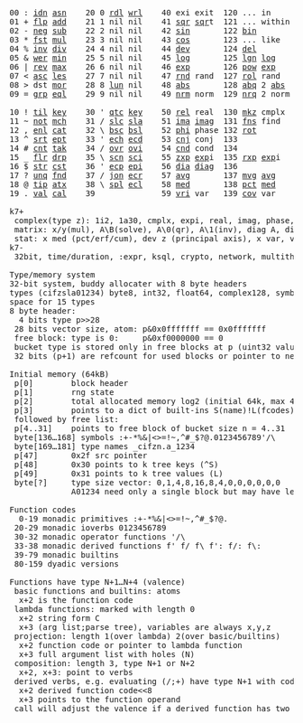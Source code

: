 <pre>
00 : <a href="../../blob/master/k.go#L699">idn</a> <a href="../../blob/master/k.go#L3801">asn</a>    20 0 <a href="../../blob/master/k.go#L3488">rdl</a> <a href="../../blob/master/k.go#L3492">wrl</a>    40 exi exit  120 ... in       60 <a href="../../blob/master/k.go#L4083">prm</a>  140
01 + <a href="../../blob/master/k.go#L700">flp</a> <a href="../../blob/master/k.go#L1881">add</a>    21 1 nil nil    41 <a href="../../blob/master/k.go#L1687">sqr</a> <a href="../../blob/master/k.go#L1687">sqr</a>t  121 ... within   61      141
02 - <a href="../../blob/master/k.go#L739">neg</a> <a href="../../blob/master/k.go#L1882">sub</a>    22 2 nil nil    42 <a href="../../blob/master/k.go#L1690">sin</a>       122 <a href="../../blob/master/k.go#L3710">bin</a>          62      142
03 * <a href="../../blob/master/k.go#L742">fst</a> <a href="../../blob/master/k.go#L1883">mul</a>    23 3 nil nil    43 <a href="../../blob/master/k.go#L1693">cos</a>       123 ... like     63      143
04 % <a href="../../blob/master/k.go#L783">inv</a> <a href="../../blob/master/k.go#L1884">div</a>    24 4 nil nil    44 <a href="../../blob/master/k.go#L4680">dev</a>       124 <a href="../../blob/master/k.go#L4050">del</a>          64      144
05 & <a href="../../blob/master/k.go#L786">wer</a> <a href="../../blob/master/k.go#L1885">min</a>    25 5 nil nil    45 <a href="../../blob/master/k.go#L1711">log</a>       125 <a href="../../blob/master/k.go#L1890">lgn</a> <a href="../../blob/master/k.go#L1711">log</a>      65      145
06 | <a href="../../blob/master/k.go#L810">rev</a> <a href="../../blob/master/k.go#L1886">max</a>    26 6 nil nil    46 <a href="../../blob/master/k.go#L1714">exp</a>       126 <a href="../../blob/master/k.go#L1893">pow</a> <a href="../../blob/master/k.go#L1714">exp</a>      66      146
07 < <a href="../../blob/master/k.go#L841">asc</a> <a href="../../blob/master/k.go#L1887">les</a>    27 7 nil nil    47 <a href="../../blob/master/k.go#L4169">rnd</a> rand  127 <a href="../../blob/master/k.go#L4120">rol</a> rand     67      147
08 > dst <a href="../../blob/master/k.go#L1888">mor</a>    28 8 <a href="../../blob/master/k.go#L3498">lun</a> nil    48 <a href="../../blob/master/k.go#L1696">abs</a>       128 <a href="../../blob/master/k.go#L1704">abq</a> 2 <a href="../../blob/master/k.go#L1696">abs</a>    68      148
09 = <a href="../../blob/master/k.go#L857">grp</a> <a href="../../blob/master/k.go#L1889">eql</a>    29 9 nil nil    49 <a href="../../blob/master/k.go#L4257">nrm</a> norm  129 <a href="../../blob/master/k.go#L4258">nrq</a> 2 norm   69      149
                                                                          
10 ! <a href="../../blob/master/k.go#L890">til</a> <a href="../../blob/master/k.go#L1934">key</a>    30 ' <a href="../../blob/master/k.go#L3065">qtc</a> <a href="../../blob/master/k.go#L1934">key</a>    50 <a href="../../blob/master/k.go#L1717">rel</a> real  130 <a href="../../blob/master/k.go#L4603">mkz</a> cmplx    70      150
11 ~ <a href="../../blob/master/k.go#L951">not</a> <a href="../../blob/master/k.go#L1968">mch</a>    31 / <a href="../../blob/master/k.go#L3066">slc</a> <a href="../../blob/master/k.go#L3063">sla</a>    51 <a href="../../blob/master/k.go#L1718">ima</a> <a href="../../blob/master/k.go#L1718">ima</a>g  131 <a href="../../blob/master/k.go#L2446">fns</a> find     71      151
12 , <a href="../../blob/master/k.go#L970">enl</a> <a href="../../blob/master/k.go#L2013">cat</a>    32 \ <a href="../../blob/master/k.go#L3067">bsc</a> <a href="../../blob/master/k.go#L3064">bsl</a>    52 <a href="../../blob/master/k.go#L1719">phi</a> phase 132 <a href="../../blob/master/k.go#L2214">rot</a>          72      152
13 ^ <a href="../../blob/master/k.go#L988">srt</a> <a href="../../blob/master/k.go#L2121">ept</a>    33 ' <a href="../../blob/master/k.go#L3074">ech</a> <a href="../../blob/master/k.go#L3100">ecd</a>    53 <a href="../../blob/master/k.go#L1747">cnj</a> conj  133              73      153
14 # <a href="../../blob/master/k.go#L989">cnt</a> <a href="../../blob/master/k.go#L2147">tak</a>    34 / <a href="../../blob/master/k.go#L3197">ovr</a> <a href="../../blob/master/k.go#L3338">ovi</a>    54 <a href="../../blob/master/k.go#L4437">cnd</a> cond  134              74      154
15 _ <a href="../../blob/master/k.go#L997">flr</a> <a href="../../blob/master/k.go#L2215">drp</a>    35 \ <a href="../../blob/master/k.go#L3259">scn</a> <a href="../../blob/master/k.go#L3371">sci</a>    55 <a href="../../blob/master/k.go#L1805">zxp</a> <a href="../../blob/master/k.go#L1714">exp</a>i  135 <a href="../../blob/master/k.go#L1768">rxp</a> <a href="../../blob/master/k.go#L1714">exp</a>i     75      155
16 $ <a href="../../blob/master/k.go#L1006">str</a> <a href="../../blob/master/k.go#L2319">cst</a>    36 ' <a href="../../blob/master/k.go#L3120">ecp</a> <a href="../../blob/master/k.go#L3149">epi</a>    56 <a href="../../blob/master/k.go#L926">dia</a> <a href="../../blob/master/k.go#L926">dia</a>g  136              76      156
17 ? <a href="../../blob/master/k.go#L1072">unq</a> <a href="../../blob/master/k.go#L2411">fnd</a>    37 / <a href="../../blob/master/k.go#L3619">jon</a> <a href="../../blob/master/k.go#L3169">ecr</a>    57 <a href="../../blob/master/k.go#L4775">avg</a>       137 <a href="../../blob/master/k.go#L4806">mvg</a> <a href="../../blob/master/k.go#L4775">avg</a>      77      157
18 @ <a href="../../blob/master/k.go#L1104">tip</a> <a href="../../blob/master/k.go#L2478">atx</a>    38 \ <a href="../../blob/master/k.go#L3586">spl</a> <a href="../../blob/master/k.go#L3183">ecl</a>    58 <a href="../../blob/master/k.go#L4911">med</a>       138 <a href="../../blob/master/k.go#L4923">pct</a> <a href="../../blob/master/k.go#L4911">med</a>      78      158
19 . <a href="../../blob/master/k.go#L1114">val</a> <a href="../../blob/master/k.go#L2917">cal</a>    39              59 <a href="../../blob/master/k.go#L4706">vri</a> var   139 <a href="../../blob/master/k.go#L4727">cov</a> var      79      15

k7+
 complex(type z): 1i2, 1a30, cmplx, expi, real, imag, phase, conj, rand 3i(binormal)
 matrix: x/y(mul), A\B(solve), A\0(qr), A\1(inv), diag A, diag v, norm, cond
 stat: x med (pct/erf/cum), dev z (principal axis), x var, var z (cov), x avg (cum/win/exp)
k7-
 32bit, time/duration, :expr, ksql, crypto, network, multithread
 
Type/memory system
32-bit system, buddy allocater with 8 byte headers
types (cifzsla01234) byte8, int32, float64, complex128, symbol64, list32, dict64, funcs
space for 15 types
8 byte header:
  4 bits type p>>28
 28 bits vector size, atom: p&0x0fffffff == 0x0fffffff
 free block: type is 0:     p&0xf0000000 == 0
 bucket type is stored only in free blocks at p (uint32 value)
 32 bits (p+1) are refcount for used blocks or pointer to next free

Initial memory (64kB)
 p[0]        block header
 p[1]        rng state
 p[2]        total allocated memory log2 (initial 64k, max 4G) uint32
 p[3]        points to a dict of built-ins S(name)!L(fcodes)
 followed by free list:
 p[4..31]    points to free block of bucket size n = 4..31
 byte[136…168] symbols :+-*%&|<>=!~,^#_$?@.0123456789'/\
 byte[169…181] type names _cifzn.a_1234
 p[47]       0x2f src pointer
 p[48]       0x30 points to k tree keys (^S)
 p[49]       0x31 points to k tree values (L)
 byte[?]     type size vector: 0,1,4,8,16,8,4,0,0,0,0,0,0
             A01234 need only a single block but may have length>0

Function codes
  0-19 monadic primitives :+-*%&|<>=!~,^#_$?@.
 20-29 monadic ioverbs 0123456789
 30-32 monadic operator functions '/\
 33-38 monadic derived functions f' f/ f\ f': f/: f\:
 39-79 monadic builtins
 80-159 dyadic versions

Functions have type N+1…N+4 (valence)
 basic functions and builtins: atoms
  x+2 is the function code
 lambda functions: marked with length 0
  x+2 string form C
  x+3 (arg list;parse tree), variables are always x,y,z
 projection: length 1(over lambda) 2(over basic/builtins)
  x+2 function code or pointer to lambda function
  x+3 full argument list with holes (N)
 composition: length 3, type N+1 or N+2
  x+2, x+3: point to verbs
 derived verbs, e.g. evaluating (/;+) have type N+1 with code > 256
  x+2 derived function code<<8
  x+3 points to the function operand
 call will adjust the valence if a derived function has two arguments

</pre>